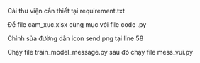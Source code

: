 Cài thư viện cần thiết tại requirement.txt



Để file cam_xuc.xlsx cùng mục với file code .py


Chỉnh sửa đường dẫn icon send.png tại line 58


Chạy file train_model_message.py sau đó chạy file mess_vui.py
